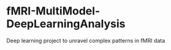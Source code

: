 # fMRI-MultiModel-DeepLearningAnalysis
 Deep learning project to unravel complex patterns in fMRI data
